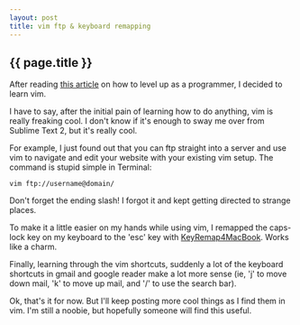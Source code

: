 ```yaml
---
layout: post
title: vim ftp & keyboard remapping
---
```


{{ page.title }}
----------------
After reading [this article][1] on how to level up as a programmer, I decided
to learn vim.

[1]:http://devblog.avdi.org/2011/08/19/letter-to-a-young-developer/

I have to say, after the initial pain of learning how to do anything, vim is
really freaking cool. I don't know if it's enough to sway me over from Sublime
Text 2, but it's really cool.

For example, I just found out that you can ftp straight into a server and use
vim to navigate and edit your website with your existing vim setup. The command
is stupid simple in Terminal:

    vim ftp://username@domain/

Don't forget the ending slash! I forgot it and kept getting directed to strange
places.

To make it a little easier on my hands while using vim, I remapped the
caps-lock key on my keyboard to the 'esc' key with [KeyRemap4MacBook][2]. Works
like a charm.

[2]:http://pqrs.org/macosx/keyremap4macbook/extra.html


Finally, learning through the vim shortcuts, suddenly a lot of the keyboard
shortcuts in gmail and google reader make a lot more sense (ie, 'j' to move
down mail, 'k' to move up mail, and '/' to use the search bar).

Ok, that's it for now. But I'll keep posting more cool things as I find them in
vim. I'm still a noobie, but hopefully someone will find this useful.
